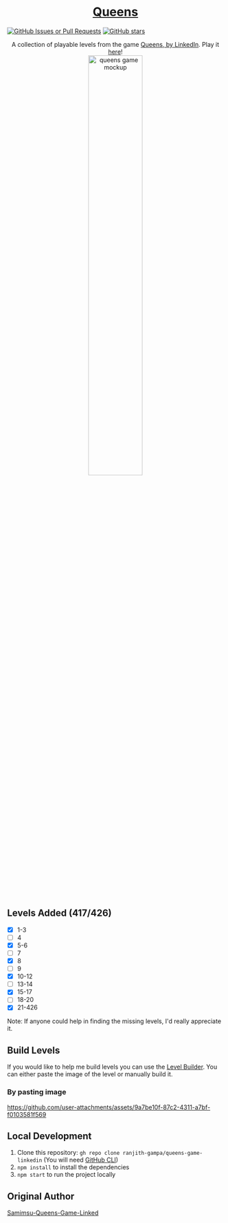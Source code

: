 <div align="center">
  <h1>
    <a href="https://queensgamerg.vercel.app/">
      Queens
    </a>
  </h1>
</div>

[![GitHub Issues or Pull Requests](https://img.shields.io/github/issues/ranjith-gampa/queens-game-linkedin)](https://github.com/ranjith-gampa/queens-game-linkedin/issues)
[![GitHub stars](https://img.shields.io/github/stars/ranjith-gampa/queens-game-linkedin?style=flat-square&label=github%20stars)](https://github.com/ranjith-gampa/queens-game-linkedin/stargazers)

<div align="center">
  <div>
    A collection of playable levels from the game
    <a href="https://www.linkedin.com/showcase/queens-game">
      Queens, by LinkedIn</a
    >. Play it <a href="https://queensgamerg.vercel.app/"> here</a>!
  </div>
  <img src="https://github.com/user-attachments/assets/6fda1818-21f7-4d65-a288-75c9a4f30f65" width="50%" alt="queens game mockup">
</div>

## Levels Added (417/426)

- [x] 1-3
- [ ] 4
- [x] 5-6
- [ ] 7
- [x] 8
- [ ] 9
- [x] 10-12
- [ ] 13-14
- [x] 15-17
- [ ] 18-20
- [x] 21-426

Note: If anyone could help in finding the missing levels, I'd really appreciate it.

## Build Levels

If you would like to help me build levels you can use the [Level Builder](https://queensgame.vercel.app/level-builder). You can either paste the image of the level or manually build it.

### By pasting image

https://github.com/user-attachments/assets/9a7be10f-87c2-4311-a7bf-f0103581f569

## Local Development

1. Clone this repository: `gh repo clone ranjith-gampa/queens-game-linkedin` (You will need [GitHub CLI](https://cli.github.com/))
2. `npm install` to install the dependencies
3. `npm start` to run the project locally

## Original Author

[Samimsu-Queens-Game-Linked](https://github.com/samimsu/queens-game-linkedin)
